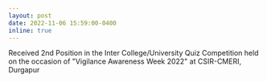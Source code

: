 ```yaml
---
layout: post
date: 2022-11-06 15:59:00-0400
inline: true
---
```


Received 2nd Position in the Inter College/University Quiz Competition held on the occasion of "Vigilance Awareness Week 2022" at CSIR-CMERI, Durgapur
